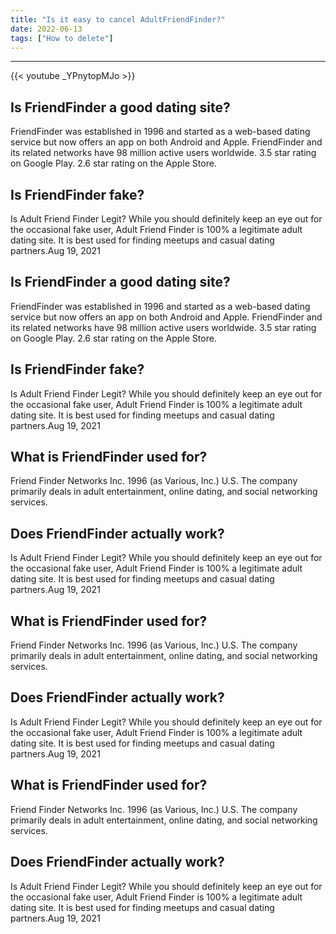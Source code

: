 ```yaml
---
title: "Is it easy to cancel AdultFriendFinder?"
date: 2022-06-13
tags: ["How to delete"]
---
```


---
{{< youtube _YPnytopMJo >}}
## Is FriendFinder a good dating site?
FriendFinder was established in 1996 and started as a web-based dating service but now offers an app on both Android and Apple. FriendFinder and its related networks have 98 million active users worldwide. 3.5 star rating on Google Play. 2.6 star rating on the Apple Store.

## Is FriendFinder fake?
Is Adult Friend Finder Legit? While you should definitely keep an eye out for the occasional fake user, Adult Friend Finder is 100% a legitimate adult dating site. It is best used for finding meetups and casual dating partners.Aug 19, 2021

## Is FriendFinder a good dating site?
FriendFinder was established in 1996 and started as a web-based dating service but now offers an app on both Android and Apple. FriendFinder and its related networks have 98 million active users worldwide. 3.5 star rating on Google Play. 2.6 star rating on the Apple Store.

## Is FriendFinder fake?
Is Adult Friend Finder Legit? While you should definitely keep an eye out for the occasional fake user, Adult Friend Finder is 100% a legitimate adult dating site. It is best used for finding meetups and casual dating partners.Aug 19, 2021

## What is FriendFinder used for?
Friend Finder Networks Inc. 1996 (as Various, Inc.) U.S. The company primarily deals in adult entertainment, online dating, and social networking services.

## Does FriendFinder actually work?
Is Adult Friend Finder Legit? While you should definitely keep an eye out for the occasional fake user, Adult Friend Finder is 100% a legitimate adult dating site. It is best used for finding meetups and casual dating partners.Aug 19, 2021

## What is FriendFinder used for?
Friend Finder Networks Inc. 1996 (as Various, Inc.) U.S. The company primarily deals in adult entertainment, online dating, and social networking services.

## Does FriendFinder actually work?
Is Adult Friend Finder Legit? While you should definitely keep an eye out for the occasional fake user, Adult Friend Finder is 100% a legitimate adult dating site. It is best used for finding meetups and casual dating partners.Aug 19, 2021

## What is FriendFinder used for?
Friend Finder Networks Inc. 1996 (as Various, Inc.) U.S. The company primarily deals in adult entertainment, online dating, and social networking services.

## Does FriendFinder actually work?
Is Adult Friend Finder Legit? While you should definitely keep an eye out for the occasional fake user, Adult Friend Finder is 100% a legitimate adult dating site. It is best used for finding meetups and casual dating partners.Aug 19, 2021

